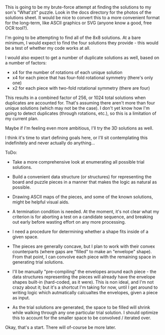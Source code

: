 This is going to be my brute-force attempt at finding the solutions to my son's
"What'zit" puzzle.  Look in the docs directory for the photos of the solutions
sheet.  It would be nice to convert this to a more convenient format for the
long-term, like ASCII graphics or SVG (anyone know a good, free OCR tool?).

I'm going to be attempting to find all of the 8x8 solutions.  At a bare
minimum, I would expect to find the four solutions they provide - this would be
a test of whether my code works at all.

I would also expect to get a number of duplicate solutions as well, based on a
number of factors:

 - x4 for the number of rotations of each unique solution
 - x4 for each piece that has four-fold rotational symmetry (there's only one)
 - x2 for each piece with two-fold rotational symmetry (there are four)

This results in a combined factor of 256, or 1024 total solutions when
duplicates are accounted for.  That's assuming there aren't more than four
unique solutions (which may not be the case).  I don't yet know how I'm going
to detect duplicates (through rotations, etc.), so this is a limitation of my
current plan.

Maybe if I'm feeling even more ambitious, I'll try the 3D solutions as well.

I think it's time to start defining goals here, or I'll sit
contemplating this indefinitely and never actually do anything...

ToDo:

 - Take a more comprehensive look at enumerating all possible trial
   solutions.

 - Build a convenient data structure (or structures) for representing
   the board and puzzle pieces in a manner that makes the logic as
   natural as possible.

 - Drawing ASCII maps of the pieces, and some of the known solutions,
   might be helpful visual aids.

 - A termination condition is needed.  At the moment, it's not clear
   what my criterion is for aborting a test on a candidate sequence,
   and breaking out early before wasting effort on any more
   processing.

 - I need a procedure for determining whether a shape fits inside of a
   given space.

 - The pieces are generally concave, but I plan to work with their
   convex counterparts (where gaps are "filled" to make an "envelope"
   shape).  From that point, I can convolve each piece with the
   remaining space in generating trial solutions.

 - I'll be manually "pre-compiling" the envelopes around each piece -
   the data structures representing the pieces will already have the
   envelope shapes built-in (hard-coded, as it were).  This is non
   ideal, and I'm not crazy about it; but it's a shortcut I'm taking
   for now, until I get around to writing logic which autmatically
   calcualtes the envelopes, given a piece as input.

 - As the trial solutions are generated, the space to be filled will
   shrink while walking through any one particular trial solution.  I
   should optimize this to account for the smaller space to be
   convolved / iterated over.

Okay, that's a start.  There will of-course be more later.
